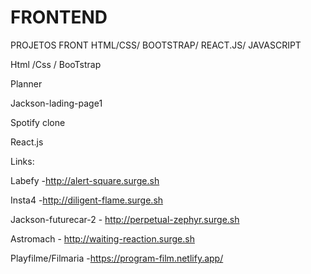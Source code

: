# FRONTEND

PROJETOS FRONT  HTML/CSS/ BOOTSTRAP/ REACT.JS/ JAVASCRIPT


Html /Css / BooTstrap

Planner

Jackson-lading-page1

Spotify clone


React.js

Links:

Labefy -http://alert-square.surge.sh

Insta4 -http://diligent-flame.surge.sh

Jackson-futurecar-2 - http://perpetual-zephyr.surge.sh

Astromach - http://waiting-reaction.surge.sh

Playfilme/Filmaria -https://program-film.netlify.app/
